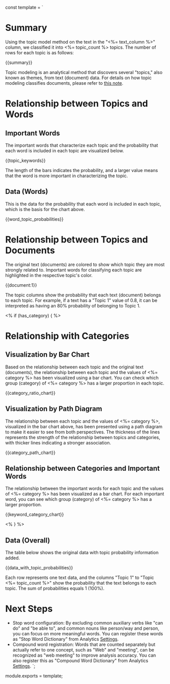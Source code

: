 const template = `
# Summary

Using the topic model method on the text in the "<%= text_column %>" column, we classified it into <%= topic_count %> topics. The number of rows for each topic is as follows:

{{summary}}

Topic modeling is an analytical method that discovers several "topics," also known as themes, from text (document) data. For details on how topic modeling classifies documents, please refer to [this note](https://exploratory.io/note/exploratory/fXu6heu5).

# Relationship between Topics and Words

## Important Words

The important words that characterize each topic and the probability that each word is included in each topic are visualized below.

{{topic_keywords}}

The length of the bars indicates the probability, and a larger value means that the word is more important in characterizing the topic.

## Data (Words)

This is the data for the probability that each word is included in each topic, which is the basis for the chart above.

{{word_topic_probabilities}}

# Relationship between Topics and Documents

The original text (documents) are colored to show which topic they are most strongly related to. Important words for classifying each topic are highlighted in the respective topic's color.

{{document:1}}

The topic columns show the probability that each text (document) belongs to each topic. For example, if a text has a "Topic 1" value of 0.8, it can be interpreted as having an 80% probability of belonging to Topic 1.

<% if (has_category) { %>

# Relationship with Categories

## Visualization by Bar Chart

Based on the relationship between each topic and the original text (documents), the relationship between each topic and the values of <%= category %> has been visualized using a bar chart. You can check which group (category) of <%= category %> has a larger proportion in each topic.

{{category_ratio_chart}}

## Visualization by Path Diagram

The relationship between each topic and the values of <%= category %>, visualized in the bar chart above, has been presented using a path diagram to make it easier to see from both perspectives. The thickness of the lines represents the strength of the relationship between topics and categories, with thicker lines indicating a stronger association.

{{category_path_chart}}

## Relationship between Categories and Important Words

The relationship between the important words for each topic and the values of <%= category %> has been visualized as a bar chart. For each important word, you can see which group (category) of <%= category %> has a larger proportion.

{{keyword_category_chart}}

<% } %>

## Data (Overall)

The table below shows the original data with topic probability information added.

{{data_with_topic_probabilities}}

Each row represents one text data, and the columns "Topic 1" to "Topic <%= topic_count %>" show the probability that the text belongs to each topic. The sum of probabilities equals 1 (100%).

# Next Steps

* Stop word configuration: By excluding common auxiliary verbs like "can do" and "be able to", and common nouns like person/way and person, you can focus on more meaningful words. You can register these words as "Stop Word Dictionary" from Analytics [Settings](//analytics/settings/stop_words).
* Compound word registration: Words that are counted separately but actually refer to one concept, such as "Web" and "meeting", can be recognized as "web meeting" to improve analysis accuracy. You can also register this as "Compound Word Dictionary" from Analytics [Settings](//analytics/settings/compound_words).
`;

module.exports = template; 